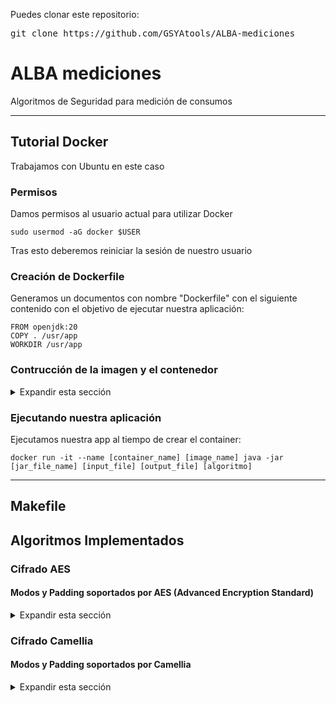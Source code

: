 <div>
<p>Puedes clonar este repositorio:</p>
<pre><code></code>git clone https://github.com/GSYAtools/ALBA-mediciones</code></pre>
</div>


<div>
<h1>ALBA mediciones</h1>
<p>Algoritmos de Seguridad para medición de consumos</p>
<hr>
</div>


<div>
<h2>Tutorial Docker</h2>
<p>Trabajamos con Ubuntu en este caso</p>
<h3>Permisos</h3>
<p>Damos permisos al usuario actual para utilizar Docker</p>
<pre><code>sudo usermod -aG docker $USER</code></pre>
<p>Tras esto deberemos reiniciar la sesión de nuestro usuario</p>
<h3>Creación de Dockerfile</h3>
<p>Generamos un documentos con nombre "Dockerfile" con el siguiente contenido con el objetivo de ejecutar nuestra aplicación:</p>
<pre><code>FROM openjdk:20
COPY . /usr/app
WORKDIR /usr/app</code></pre>
<h3>Contrucción de la imagen y el contenedor</h3>
<details>
<summary>Expandir esta sección</summary>
<p>Para la creación de la imagen:</p>
<pre><code>docker build -t [image_name] [app_path]</code></pre>
<p>Para ver el listado de imagenes:</p>
<pre><code>docker image ls</code></pre>
<p>Para crear el contenedor a partir de la imagen {--rm} eliminara el contenedor al finalizar la ejecución del mismo:</p>
<pre><code>docker run -it {--rm} --name [container_name] [image_name] {command_line}</code></pre>
<p>Para ver el listado de contenedores:</p>
<pre><code>docker container ls -al</code></pre>
<p>Para eliminar contenedores:</p>
<pre><code>docker rm [container_id]</code></pre>
<p>Para eliminar imagenes:</p>
<pre><code>docker rmi [image_id]</code></pre>
</details>
<h3>Ejecutando nuestra aplicación</h3>
<p>Ejecutamos nuestra app al tiempo de crear el container:</p>
<pre><code>docker run -it --name [container_name] [image_name] java -jar [jar_file_name] [input_file] [output_file] [algoritmo]</code></pre>
<hr>
</div>


<div>
<h2>Makefile</h2>
</div>

<div>
<h2>Algoritmos Implementados</h2>
</div>


<div>
<h3>Cifrado AES</h3>
<h4>Modos y Padding soportados por AES (Advanced Encryption Standard)</h4>
<details>
<summary>Expandir esta sección</summary>
<table>
<tr>
<th>Modo</th>
<th>Padding</th>
</tr>
<tr>
<td rowspan="4">ECB</td>
<td>NoPadding</td>
</tr>
<tr>
<td>PKCS5Padding</td>
</tr>
<tr>
<td>PKCS7Padding</td>
</tr>
<tr>
<td>ISO10126Padding</td>
</tr>
<tr>
<td rowspan="4">CBC</td>
<td>NoPadding</td>
</tr>
<tr>
<td>PKCS5Padding</td>
</tr>
<tr>
<td>PKCS7Padding</td>
</tr>
<tr>
<td>ISO10126Padding</td>
</tr>
<tr>
<td>CFB</td>
<td>NoPadding</td>
</tr>
<tr>
<td>OFB</td>
<td>NoPadding</td>
</tr>
<tr>
<td>CTR</td>
<td>NoPadding</td>
</tr>
<tr>
<td>GCM (Galois/Counter Mode)</td>
<td>NoPadding</td>
</tr>
</table>
<p>Notas:</p>
<ul>
<li>ECB: Menos seguro debido a la igualdad de cifrados para bloques idénticos de texto plano.</li>
<li>CBC: Adecuado para la mayoría de las aplicaciones que requieren seguridad mejorada respecto a ECB.</li>
<li>CFB, OFB, CTR: Modos que permiten operar sobre flujos de datos y no requieren padding.</li>
<li>GCM: Proporciona cifrado autenticado con eficiencia y es ampliamente utilizado en protocolos de red.</li>
</ul>
<p>En GCM se utilizará un vector de inicializacion (IV) de 12 bytes (96 bits), en el resto de modos (excepto ECB que no utiliza IV), se utilizara un IV de 16 bytes (128 bits)</p>
<p>Ejecución AES</p>
<pre><code>java -jar SecurityAlgorithms.jar [input_file] [output_file] AES-[modo]-[padding]-[key_size]</code></pre>
</details>
</div>


<div>
<h3>Cifrado Camellia</h3>
<h4>Modos y Padding soportados por Camellia</h4>
<details>
<summary>Expandir esta sección</summary>
<table>
<tr>
<th>Modo</th>
<th>Padding</th>
</tr>
<tr>
<td rowspan="3">ECB</td>
<td>NoPadding</td>
</tr>
<tr>
<td>PKCS5Padding</td>
</tr>
<tr>
<td>ISO10126Padding</td>
</tr>
<tr>
<td rowspan="3">CBC</td>
<td>NoPadding</td>
</tr>
<tr>
<td>PKCS5Padding</td>
</tr>
<tr>
<td>ISO10126Padding</td>
</tr>
<tr>
<td>CFB</td>
<td>NoPadding</td>
</tr>
<tr>
<td>OFB</td>
<td>NoPadding</td>
</tr>
<tr>
<td>CTR</td>
<td>NoPadding</td>
</tr>
<tr>
<td>GCM (Galois/Counter Mode)</td>
<td>NoPadding</td>
</tr>
</table>
<p>Notas:</p>
<ul>
<li>ECB: Menos seguro debido a la igualdad de cifrados para bloques idénticos de texto plano.</li>
<li>CBC: Adecuado para la mayoría de las aplicaciones que requieren seguridad mejorada respecto a ECB.</li>
<li>CFB, OFB, CTR: Modos que permiten operar sobre flujos de datos y no requieren padding.</li>
<li>GCM: Proporciona cifrado autenticado con eficiencia y es ampliamente utilizado en protocolos de red.</li>
</ul>
<p>Ejecución Camellia</p>
<pre><code>java -jar SecurityAlgorithms.jar [input_file] [output_file] Camellia-[modo]-[padding]-[key_size]</code></pre>
</details>
</div>
